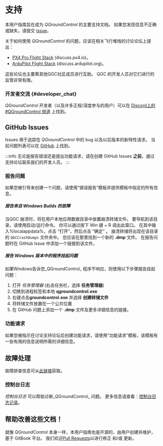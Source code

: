 # 支持

本用户指南旨在成为 _QGroundControl_ 的主要支持文档。
如果您发现信息不正确或缺失，请提交 [Issue](https://github.com/mavlink/qgc-user-guide/issues)。

关于如何使用 _QGroundControl_ 的问题，应该在相关飞行堆栈的讨论论坛上提出：

- [PX4 Pro Flight Stack](http://discuss.px4.io/c/qgroundcontrol/qgroundcontrol-usage) (discuss.px4.io)。
- [ArduPilot Flight Stack](http://discuss.ardupilot.org/c/ground-control-software/qgroundcontrol) (discuss.ardupilot.org)。

这些论坛也主要靠其他QGC社区成员进行互助。 QGC 的开发人员对它们进行的监管非常有限。

### 开发者交流 {#developer_chat}

_QGroundControl_ 开发者（以及许多正规/深度参与的用户）可以在 [Discord上的 #QGroundControl 频道](https://discord.gg/dronecode) 上找到。

## GitHub Issues

Issues 用于追踪在 _QGroundControl_ 中的 bug 以及以后版本的新特性请求。 当前问题列表可以在 [GitHub](https://github.com/mavlink/qgroundcontrol/issues) 上找到。

:::info
无论是报告错误还是提出功能请求，请在创建 GitHub Issues **之前**，通过支持论坛联系我们的开发人员。
:::

### 报告问题

如果您被引导来创建一个问题，请使用“错误报告”模板并提供模板中指定的所有信息。

##### 报告来自 Windows Builds 的故障

当QGC 崩溃时，将在用户本地应用数据目录中放置崩溃转储文件。 要导航到该目录，请使用启动/运行命令。 你可以通过按下 Win 键 + R 调出此窗口。 在其中输入%localappdata%，点击 “打开”，然后点击 “确定” 。 崩溃转储将出现在该目录的 `QGCCrashDumps` 文件夹中。 您应该在那里找到一个新的 **.dmp** 文件。 在报告问题时在 GitHub Issue 中添加一个链接到该文件。

##### 报告 Windows 版本中的程序挂起问题

如果Windows告诉您_QGroundControl_ 程序不响应，则使用以下步骤报告挂起问题：

1. 打开 _任务管理器_ (右击任务栏，选择 **任务管理器**)
2. 切换到进程标签和本地 **qgroundcontrol.exe**
3. 右键点击**groundcontrol.exe** 并选择 **创建转储文件**
4. 将转储文件放置在一个公共位置
5. 在 GitHub 问题上添加一个 **.dmp** 文件及更多详细信息的链接。

### 功能请求

如果您被指示在讨论支持论坛后创建功能请求，请使用“功能请求”模板，该模板有一些有用的信息说明所需的详细信息。

## 故障处理

故障排查信息可从[此链接](../troubleshooting/index.md)获取。

### 控制台日志

_控制台日志_ 可以帮助诊断_QGroundControl_ 问题。 更多信息请查看：[控制台日志记录](../settings_view/console_logging.md)。

## 帮助改善这些文档！

就像 _QGroundControl_ 本身一样，本用户指南也是开源的，由用户创建并维护，基于 GitBook 平台。 我们欢迎[Pull Requests](https://github.com/mavlink/qgc-user-guide/pulls)以进行修正 和/或 更新。
